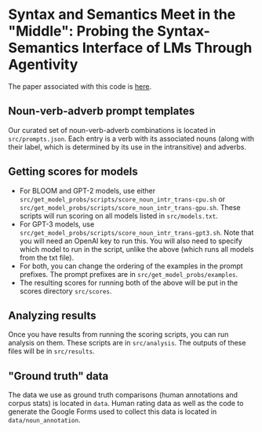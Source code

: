 # Syntax and Semantics Meet in the "Middle": Probing the Syntax-Semantics Interface of LMs Through Agentivity

The paper associated with this code is [here](https://arxiv.org/abs/2305.18185).

## Noun-verb-adverb prompt templates
Our curated set of noun-verb-adverb combinations is located in `src/prompts.json`. Each entry is a verb with its associated nouns (along with their label, which is determined by its use in the intransitive) and adverbs.

## Getting scores for models
- For BLOOM and GPT-2 models, use either `src/get_model_probs/scripts/score_noun_intr_trans-cpu.sh` or `src/get_model_probs/scripts/score_noun_intr_trans-gpu.sh`. These scripts will run scoring on all models listed in `src/models.txt`.
- For GPT-3 models, use `src/get_model_probs/scripts/score_noun_intr_trans-gpt3.sh`. Note that you will need an OpenAI key to run this. You will also need to specify which model to run in the script, unlike the above (which runs all models from the txt file).
- For both, you can change the ordering of the examples in the prompt prefixes. The prompt prefixes are in `src/get_model_probs/examples`.  
- The resulting scores for running both of the above will be put in the scores directory `src/scores`.

## Analyzing results
Once you have results from running the scoring scripts, you can run analysis on them. These scripts are in `src/analysis`. The outputs of these files will be in `src/results`.

## "Ground truth" data
The data we use as ground truth comparisons (human annotations and corpus stats) is located in `data`. Human rating data as well as the code to generate the Google Forms used to collect this data is located in `data/noun_annotation`.
